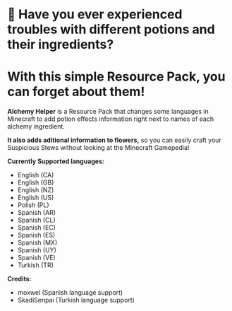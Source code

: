 # 🧪 Have you ever experienced troubles with different potions and their ingredients?
# With this simple Resource Pack, you can forget about them!

**Alchemy Helper** is a Resource Pack that changes some languages in Minecraft to add potion effects information right next to names of each alchemy ingredient.

**It also adds aditional information to flowers,** so you can easily craft your Suspicious Stews without looking at the Minecraft Gamepedia!

**Currently Supported languages:**
- English (CA)
- English (GB)
- English (NZ)
- English (US)
- Polish (PL)
- Spanish (AR)
- Spanish (CL)
- Spanish (EC)
- Spanish (ES)
- Spanish (MX)
- Spanish (UY)
- Spanish (VE)
- Turkish (TR)

**Credits:**
- moxwel (Spanish language support)
- SkadiSenpai (Turkish language support)
